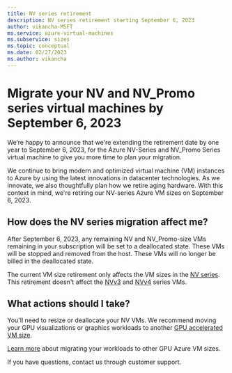 ```yaml
---
title: NV series retirement
description: NV series retirement starting September 6, 2023
author: vikancha-MSFT
ms.service: azure-virtual-machines
ms.subservice: sizes
ms.topic: conceptual
ms.date: 02/27/2023
ms.author: vikancha
---
```

# Migrate your NV and NV_Promo series virtual machines by September 6, 2023
We’re happy to announce that we're extending the retirement date by one year to September 6, 2023, for the Azure NV-Series and NV_Promo Series virtual machine to give you more time to plan  your migration. 

We continue to bring modern and optimized virtual machine (VM) instances to Azure by using the latest innovations in datacenter technologies. As we innovate, we also thoughtfully plan how we retire aging hardware. With this context in mind, we're retiring our NV-series Azure VM sizes on September 6, 2023.

## How does the NV series migration affect me?

After September 6, 2023, any remaining NV and NV_Promo-size VMs remaining in your subscription will be set to a deallocated state. These VMs will be stopped and removed from the host. These VMs will no longer be billed in the deallocated state.

The current VM size retirement only affects the VM sizes in the [NV series](../../nv-series.md). This retirement doesn't affect the [NVv3](../../nvv3-series.md) and [NVv4](../../nvv4-series.md) series VMs. 

## What actions should I take?

You'll need to resize or deallocate your NV VMs. We recommend moving your GPU visualizations or graphics workloads to another [GPU accelerated VM size](../../sizes-gpu.md).

[Learn more](../../nv-series-migration-guide.md) about migrating your workloads to other GPU Azure VM sizes. 

If you have questions, contact us through customer support.
